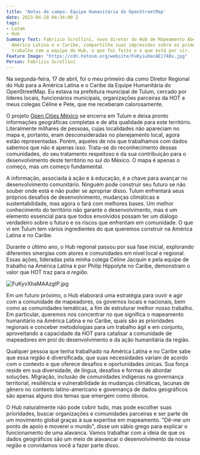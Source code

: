 ```yaml
---
title: 'Notas de campo: Equipe Humanitária do OpenStreetMap'
date: 2023-04-28 04:34:00 Z
tags:
- Latam
- Hub
Summary Text: Fabrizio Scrollini, novo diretor do Hub de Mapeamento Aberto para a
  América Latina e o Caribe, compartilha suas impressões sobre os primeiros dias de
  trabalho com a equipe do Hub, o que foi feito e o que está por vir.
Feature Image: "https://cdn.hotosm.org/website/FuKyiuHacAEi748x.jpg"
Person: Fabrizio Scrollini
---
```


Na segunda-feira, 17 de abril, foi o meu primeiro dia como Diretor Regional do Hub para a América Latina e o Caribe da Equipe Humanitária do OpenStreetMap. Eu estava na prefeitura municipal de Tulum, cercado por líderes locais, funcionários municipais, organizações parceiras da HOT e meus colegas Céline e Pete, que me receberam calorosamente.

O projeto [Open Cities México](https://stories.hotosm.org/open-cities-mexico/index.html) se encerra em Tulum e deixa pronto informações geográficas completas e de alta qualidade para este território. Literalmente milhares de pessoas, cujas localidades não apareciam no mapa e, portanto, eram desconsideradas no planejamento local, agora estão representadas. Porém, aqueles de nós que trabalhamos com dados sabemos que não é apenas isso. Trata-se do reconhecimento dessas comunidades, do seu tratamento respeitoso e da sua contribuição para o desenvolvimento deste território no sul do México. O mapa é apenas o começo, mas um começo fundamental.

A informação, associada à ação e à educação, é a chave para avançar no desenvolvimento comunitário. Ninguém pode construir seu futuro se não souber onde está e não puder se apropriar disso. Tulum enfrentará seus próprios desafios de desenvolvimento, mudanças climáticas e sustentabilidade, mas agora o fará com melhores bases. Um melhor conhecimento do território não garante o desenvolvimento, mas é um elemento essencial para que todos envolvidos possam ter um diálogo verdadeiro sobre o futuro e os riscos que enfrentam em comunidade. O que vi em Tulum tem vários ingredientes do que queremos construir na América Latina e no Caribe.

Durante o último ano, o Hub regional passou por sua fase inicial, explorando diferentes sinergias com atores e comunidades em nível local e regional. Essas ações, lideradas pela minha colega Céline Jacquin e pela equipe de trabalho na América Latina e por Philip Hippolyte no Caribe, demonstram o valor que HOT traz para *a região*.

![FuKyvXhaMAAzgIP.jpg](https://cdn.hotosm.org/website/FuKyvXhaMAAzgIP.jpg)

Em um futuro próximo, o Hub elaborará uma estratégia para ouvir e agir com a comunidade de mapeadores, os governos locais e nacionais, bem como as comunidades temáticas, a fim de estruturar melhor nosso trabalho. Em particular, queremos nos concentrar no que significa o mapeamento humanitário na América Latina e no Caribe, quais são as prioridades regionais e conceber metodologias para um trabalho ágil e em conjunto, aproveitando a capacidade da HOT para catalisar a comunidade de mapeadores em prol do desenvolvimento e da ação humanitária da região.

Qualquer pessoa que tenha trabalhado na América Latina e no Caribe sabe que essa região é diversificada, que suas necessidades variam de acordo com o contexto e que oferece desafios e oportunidades únicas. Sua força reside em sua diversidade, de língua, desafios e formas de abordar soluções. Migração, inclusão de comunidades indígenas na governança territorial, resiliência e vulnerabilidade às mudanças climáticas, lacunas de gênero no contexto latino-americano e governança de dados geográficos são apenas alguns dos temas que emergem como óbvios.

O Hub naturalmente não pode cobrir tudo, mas pode escolher suas prioridades, buscar organizações e comunidades parceiras e ser parte de um movimento global graças à sua expertise em mapeamento. "Dê-me um ponto de apoio e moverei o mundo", disse um sábio grego para explicar o funcionamento de uma alavanca. Vamos trabalhar com a ideia de que os dados geográficos são um meio de alavancar o desenvolvimento da nossa região e convidamos você a fazer parte disso.